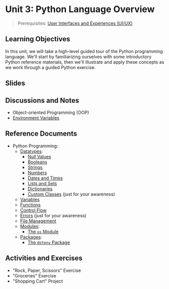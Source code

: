 # Unit 3: Python Language Overview

> Prerequisites: [User Interfaces and Experiences (UI/UX)](unit-2.md)

## Learning Objectives

In this unit, we will take a high-level guided tour of the Python programming language. We'll start by familiarizing ourselves with some introductory Python reference materials, then we'll illustrate and apply these concepts as we work through a guided Python exercise.

## Slides

## Discussions and Notes

  + Object-oriented Programming (OOP)
  + [Environment Variables](/notes/environment-variables.md)

## Reference Documents

  + Python Programming:
    + [Datatypes](/notes/python/datatypes):
      + [Null Values](/notes/python/datatypes/none.md)
      + [Booleans](/notes/python/datatypes/booleans.md)
      + [Strings](/notes/python/datatypes/strings.md)
      + [Numbers](/notes/python/datatypes/numbers.md)
      + [Dates and Times](/notes/python/datatypes/dates-times.md)
      + [Lists and Sets](/notes/python/datatypes/lists.md)
      + [Dictionaries](/notes/python/datatypes/dictionaries.md)
      + [Custom Classes](/notes/python/datatypes/classes.md) (just for your awareness)
    + [Variables](/notes/python/variables.md)
    + [Functions](/notes/python/functions.md)
    + [Control Flow](/notes/python/control-flow.md)
    + [Errors](/notes/python/errors.md) (just for your awareness)
    + [File Management](/notes/python/file-management.md)
    + [Modules](/notes/python/modules):
      + [The `os` Module](/notes/python/modules/os.md)
    + [Packages](/notes/python/packages):
      + [The `dotenv` Package](/notes/python/packages/dotenv.md)

## Activities and Exercises

  + "Rock, Paper, Scissors" Exercise
  + "Groceries" Exercise
  + "Shopping Cart" Project

